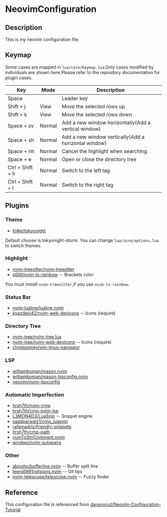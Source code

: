 # NeovimConfiguration
## Description
This is my neovim configuration file.

## Keymap
Some cases are mapped in `lua/core/keymap.lua`.Only cases modified by individuals are shown here.Please refer to the repository documentation for plugin cases.

|Key|Mode|Description|
|-|-|-|
|Space| |Leader key|
|Shift + j|View|Move the selected rows up|
|Shift + k|View|Move the selected rows down|
|Space + sv|Normal|Add a new window horizontally(Add a vertical window)|
|Space + sh|Normal|Add a new window vertically(Add a horizontal window)|
|Space + nh|Normal|Cancel the highlight when searching|
|Space + e|Normal|Open or close the directory tree|
|Ctrl + Shift + h|Normal|Switch to the left tag|
|Ctrl + Shift + l|Normal|Switch to the right tag|
## Plugins

### Theme

* [folke/tokyonight](https://github.com/folke/tokyonight.nvim)

Default choose is tokyonight-storm.
You can change `lua/core/options.lua` to switch themes.

### Highlight

* [nvim-treesitter/nvim-treesitter](https://github.com/nvim-treesitter/nvim-treesitter)
* [p00f/nvim-ts-rainbow](https://github.com/p00f/nvim-ts-rainbow) -- Brackets color

You must install `nvim-treesitter`,if you use `nvim-ts-rainbow`.

### Status Bar 

* [nvim-lualine/lualine.nvim](https://github.com/nvim-lualine/lualine.nvim)
* [kyazdani42/nvim-web-devicons](https://github.com/kyazdani42/nvim-web-devicons) -- Icons (require)

### Directory Tree

* [nvim-tree/nvim-tree.lua](https://github.com/nvim-tree/nvim-tree.lua)
* [nvim-tree/nvim-web-devicons](https://github.com/nvim-tree/nvim-web-devicons) -- Icons (require)
* [christoomey/vim-tmux-navigator](https://github.com/christoomey/vim-tmux-navigator)

### LSP
* [williamboman/mason.nvim](https://github.com/williamboman/mason.nvim)
* [williamboman/mason-lspconfig.nvim](https://github.com/williamboman/mason-lspconfig.nvim)
* [neovim/nvim-lspconfig](https://github.com/neovim/nvim-lspconfig)

### Automatic Imperfection

* [hrsh7th/nvim-cmp](https://github.com/hrsh7th/nvim-cmp)
* [hrsh7th/cmp-nvim-lsp](https://github.com/hrsh7th/cmp-nvim-lsp)
* [L3MON4D3/LuaSnip](https://github.com/L3MON4D3/LuaSnip) -- Snippet engine
* [saadparwaiz1/cmp_luasnip](https://github.com/saadparwaiz1/cmp_luasnip)
* [rafamadriz/friendly-snippets](https://github.com/rafamadriz/friendly-snippets)
* [hrsh7th/cmp-path](https://github.com/hrsh7th/cmp-path)
* [numToStr/Comment.nvim](https://github.com/numToStr/Comment.nvim)
* [windwp/nvim-autopairs](https://github.com/windwp/nvim-autopairs)

### Other

* [akinsho/bufferline.nvim](https://github.com/akinsho/bufferline.nvim) -- Buffer split line
* [lewis6991/gitsigns.nvim](https://github.com/lewis6991/gitsigns.nvim) -- Git tips
* [nvim-telescope/telescope.nvim](https://github.com/nvim-telescope/telescope.nvim) -- Fuzzy finder


## Reference

This configuration file is referenced from [dansoncut/Neovim-Configuration-Tutorial](https://github.com/dansoncut/Neovim-Configuration-Tutorial)
